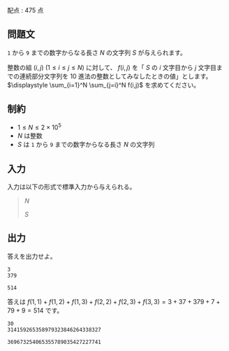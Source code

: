 配点 : $475$ 点

## 問題文

`1` から `9` までの数字からなる長さ $N$ の文字列 $S$ が与えられます。

整数の組 $(i,j) \ (1\leq i\leq j\leq N)$ に対して、 $f(i,j)$ を「 $S$ の $i$ 文字目から $j$ 文字目までの連続部分文字列を $10$ 進法の整数としてみなしたときの値」とします。$\displaystyle \sum_{i=1}^N \sum_{j=i}^N f(i,j)$ を求めてください。

## 制約

- $1\leq N\leq 2\times 10^5$
- $N$ は整数
- $S$ は `1` から `9` までの数字からなる長さ $N$ の文字列

## 入力

入力は以下の形式で標準入力から与えられる。

> $N$
> 
> $S$

## 出力

答えを出力せよ。

```input1
3
379
```

```output1
514
```

答えは $f(1,1)+f(1,2)+f(1,3)+f(2,2)+f(2,3)+f(3,3)=3+37+379+7+79+9=514$ です。

```input2
30
314159265358979323846264338327
```

```output2
369673254065355789035427227741
```